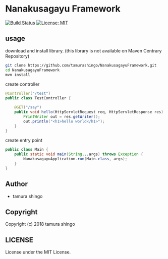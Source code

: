# Nanakusagayu Framework
[![Build Status](https://travis-ci.org/tamurashingo/NanakusagayuFramework.svg?branch=master)](https://travis-ci.org/tamurashingo/NanakusagayuFramework)
[![License: MIT](https://img.shields.io/badge/License-MIT-brightgreen.svg)](https://opensource.org/licenses/MIT)


## usage

download and install library.
(this library is not available on Maven Centrary Repository)

```sh
git clone https://github.com/tamurashingo/NanakusagayuFramework.git
cd NanakusagayuFramework
mvn install
```

create controller

```java
@Controller("/test")
public class TestController {

    @GET("/say")
    public void hello(HttpServletRequest req, HttpServletResponse res) throws IOException {
        PrintWriter out = res.getWriter();
        out.println("<h1>hello world</h1>");
    }
}
```


create entry point

```java
public class Main {
    public static void main(String...args) throws Exception {
        NanakusagayuApplication.run(Main.class, args);
    }
}
```

## Author
- tamura shingo

## Copyright
Copyright (c) 2018 tamura shingo

## LICENSE
License under the MIT License.

